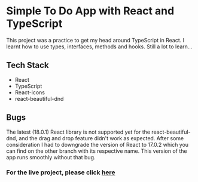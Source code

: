 # Simple To Do App with React and TypeScript

This project was a practice to get my head around TypeScript in React.
I learnt how to use types, interfaces, methods and hooks. Still a lot to learn...

## Tech Stack

  - React
  - TypeScript
  - React-icons
  - react-beautiful-dnd

## Bugs

  The latest (18.0.1) React library is not supported yet for the react-beautiful-dnd, and the drag and drop feature didn't work as expected.
  After some consideration I had to downgrade the version of React to 17.0.2 which you can find on the other branch with its respective name. This version of the app runs smoothly without that bug.

### For the live project, please click [here](https://benjaminpeto.github.io/react-ts-todoapp/)